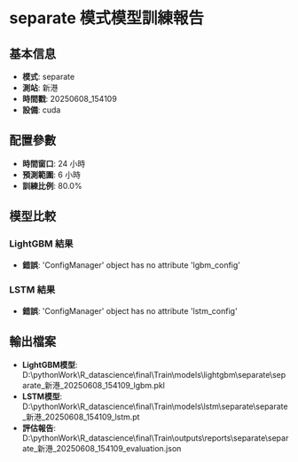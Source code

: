 
# separate 模式模型訓練報告

## 基本信息
- **模式**: separate
- **測站**: 新港
- **時間戳**: 20250608_154109
- **設備**: cuda

## 配置參數
- **時間窗口**: 24 小時
- **預測範圍**: 6 小時
- **訓練比例**: 80.0%

## 模型比較

### LightGBM 結果

- **錯誤**: 'ConfigManager' object has no attribute 'lgbm_config'

### LSTM 結果

- **錯誤**: 'ConfigManager' object has no attribute 'lstm_config'


## 輸出檔案
- **LightGBM模型**: D:\pythonWork\R_datascience\final\Train\models\lightgbm\separate\separate_新港_20250608_154109_lgbm.pkl
- **LSTM模型**: D:\pythonWork\R_datascience\final\Train\models\lstm\separate\separate_新港_20250608_154109_lstm.pt
- **評估報告**: D:\pythonWork\R_datascience\final\Train\outputs\reports\separate\separate_新港_20250608_154109_evaluation.json
